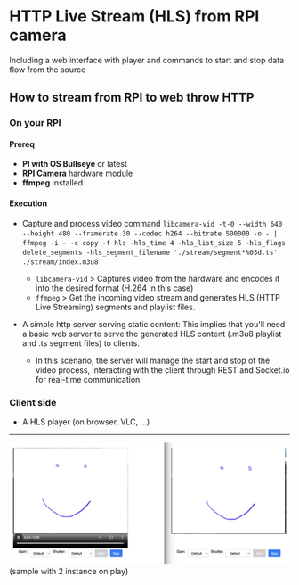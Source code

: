 # HTTP Live Stream (HLS) from RPI camera

Including a web interface with player and commands to start and stop data flow from the source

## How to stream from RPI to web throw HTTP

### On your RPI

#### Prereq

- **PI with OS Bullseye** or latest
- **RPI Camera** hardware module
- **ffmpeg** installed

#### Execution

- Capture and process video command `libcamera-vid -t-0 --width 640 --height 480 --framerate 30 --codec h264 --bitrate 500000 -o - | ffmpeg -i - -c copy -f hls -hls_time 4 -hls_list_size 5 -hls_flags delete_segments -hls_segment_filename './stream/segment*%03d.ts' ./stream/index.m3u8`

  - `libcamera-vid` > Captures video from the hardware and encodes it into the desired format (H.264 in this case)
  - `ffmpeg` > Get the incoming video stream and generates HLS (HTTP Live Streaming) segments and playlist files.

- A simple http server serving static content: This implies that you'll need a basic web server to serve the generated HLS content (.m3u8 playlist and .ts segment files) to clients.
  - In this scenario, the server will manage the start and stop of the video process, interacting with the client through REST and Socket.io for real-time communication.

### Client side

- A HLS player (on browser, VLC, ...)

---

![sample 2 instance on play](./assets/Screenshot%202024-08-31%20alle%2012.32.47.png)
(sample with 2 instance on play)
